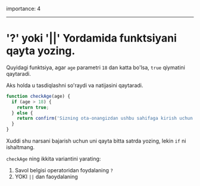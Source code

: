 importance: 4

---

# '?' yoki '||' Yordamida funktsiyani qayta yozing.

Quyidagi funktsiya, agar `age` parametri `18` dan katta bo'lsa, `true` qiymatini qaytaradi.

Aks holda u tasdiqlashni so'raydi va natijasini qaytaradi.

```js
function checkAge(age) {
  if (age > 18) {
    return true;
  } else {
    return confirm('Sizning ota-onangizdan ushbu sahifaga kirish uchun ruxsatingiz bormi?');
  }
}
```

Xuddi shu narsani bajarish uchun uni qayta bitta satrda yozing, lekin `if` ni ishaltmang.

`checkAge` ning ikkita variantini yarating:

1. Savol belgisi operatoridan foydalaning `?`
2. YOKI `||` dan faoydalaning
